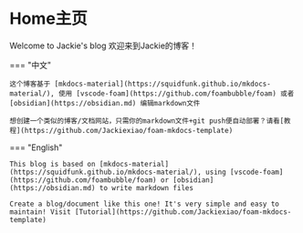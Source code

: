 # Home主页
Welcome to Jackie's blog 欢迎来到Jackie的博客！

=== "中文"

    这个博客基于 [mkdocs-material](https://squidfunk.github.io/mkdocs-material/), 使用 [vscode-foam](https://github.com/foambubble/foam) 或者 [obsidian](https://obsidian.md) 编辑markdown文件

    想创建一个类似的博客/文档网站，只需你的markdown文件+git push便自动部署？请看[教程](https://github.com/Jackiexiao/foam-mkdocs-template)


=== "English"

    This blog is based on [mkdocs-material](https://squidfunk.github.io/mkdocs-material/), using [vscode-foam](https://github.com/foambubble/foam) or [obsidian](https://obsidian.md) to write markdown files

    Create a blog/document like this one! It's very simple and easy to maintain! Visit [Tutorial](https://github.com/Jackiexiao/foam-mkdocs-template)

